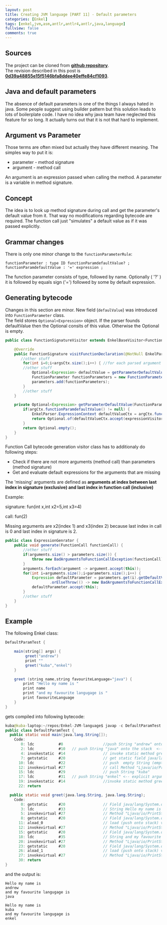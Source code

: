 ```yaml
---
layout: post
title: Creating JVM language [PART 11] - Default parameters
categories: [Enkel]
tags: [enkel,jvm,asm,antlr,antlr4,antlr,java,language]
fullview: false
comments: true
---
```

## Sources

The project can be cloned from **[github repository](https://github.com/JakubDziworski/Enkel-JVM-language)**.  
The revision described in this post is **[0d39a48855e15f5146bfa8ddee40effe84cf1093](https://github.com/JakubDziworski/Enkel-JVM-language/tree/0d39a48855e15f5146bfa8ddee40effe84cf1093)**.

## Java and default parameters

The absence of default parameters is one of the things I always hated in java.
Some people suggest using builder pattern but this solution leads to lots of boilerplate code.
I have no idea why java team have neglected this feature for so long. 
It actually turns out that it is not that hard to implement.

## Argument vs Parameter

Those terms are often mixed but actually they have different meaning. 
The simples way to put it is:

 * parameter - method signature
 * argument - method call

An argument is an expression passed when calling the method.
A parameter is a variable in method signature. 

## Concept

The idea is to look up method signature during call and get the parameter's default value from it.
That way no modifications regarding bytecode are required. The function call just "simulates"
a default value as if it was passed explicitly.


## Grammar changes

There is only one minor change to the ```functionParameterRule```:

```antlr
functionParameter : type ID functionParamdefaultValue? ;
functionParamdefaultValue : '=' expression ;
```

The function parameter consists of type, followed by name. Optionally ( '?' ) it is followed
by equals sign ('=') followed by some by default expression.

## Generating bytecode

Changes in this section are minor. New field (```defaulValue```) was introduced into ```FunctionParameter``` class.  
The field stores  ```Optional<Expression>``` object. If the parser founds defaultValue then the Optional consits of this value. 
Otherwise the Optional is empty.

```java
public class FunctionSignatureVisitor extends EnkelBaseVisitor<FunctionSignature> {

    @Override
    public FunctionSignature visitFunctionDeclaration(@NotNull EnkelParser.FunctionDeclarationContext ctx) {
       //other stuff
        for(int i=0;i<argsCtx.size();i++) { //for each parsed argument
        //other stuff
            Optional<Expression> defaultValue = getParameterDefaultValue(argCtx);
            FunctionParameter functionParameters = new FunctionParameter(name, type, defaultValue);
            parameters.add(functionParameters);
        }
        //other stuff
    }

    private Optional<Expression> getParameterDefaultValue(FunctionParameterContext argCtx) {
        if(argCtx.functionParamdefaultValue() != null) {
            EnkelParser.ExpressionContext defaultValueCtx = argCtx.functionParamdefaultValue().expression();
            return Optional.of(defaultValueCtx.accept(expressionVisitor));
        }
        return Optional.empty();
    }
}
```

Function Call bytecode generation visitor class has to additionaly do following steps:

* Check if there are not more arguments (method call) than parameters (method signature) 
* Get and evaluate default expressions for the arguments that are missing

The 'missing' arguments are defined as **arguments at index between last index in signature (exclusive) and
last index in function call (inclusive)**

Example:

signature:  fun(int x,int x2=5,int x3=4)

call: fun(2)

Missing arguments are x2(index 1) and x3(index 2) because last index in call is 0 and last index in signature is 2.

```java
public class ExpressionGenrator {
    public void generate(FunctionCall functionCall) {
        //other stuff
        if(arguments.size() > parameters.size()) {  
            throw new BadArgumentsToFunctionCallException(functionCall);
        }
        arguments.forEach(argument -> argument.accept(this));
        for(int i=arguments.size();i<parameters.size();i++) {
            Expression defaultParameter = parameters.get(i).getDefaultValue()
                    .orElseThrow(() -> new BadArgumentsToFunctionCallException(functionCall));
            defaultParameter.accept(this);
        }
        //other stuff   
    }
}
```
        
        
## Example

The following Enkel class:

```java
DefaultParamTest {

    main(string[] args) {
         greet("andrew")
         print ""
         greet("kuba","enkel")
    }

    greet (string name,string favouriteLanguage="java") {
        print "Hello my name is "
        print name
        print "and my favourite langugage is "
        print favouriteLanguage
    }
}
```
gets compiled into following bytecode:

```java
kuba@kuba-laptop:~/repos/Enkel-JVM-language$ javap -c DefaultParamTest
public class DefaultParamTest {
  public static void main(java.lang.String[]);
    Code:
       0: ldc           #8                  //push String "andrew" onto the stack
       2: ldc           #10   // push String "java" onto the stack  <-- implicit argument value
       4: invokestatic  #14                 // invoke static method greet:(Ljava/lang/String;Ljava/lang/String;)V
       7: getstatic     #20                 // get static field java/lang/System.out:Ljava/io/PrintStream;
      10: ldc           #22                 // push  empty String (empty line)
      12: invokevirtual #27                 // call Method "Ljava/io/PrintStream;".println:(Ljava/lang/String;)V to print empty line
      15: ldc           #29                 // push String "kuba"
      17: ldc           #31   // push String "enkel" <-- explicit argument value
      19: invokestatic  #14                 //invoke static method greet:(Ljava/lang/String;Ljava/lang/String;)V
      22: return

  public static void greet(java.lang.String, java.lang.String);
    Code:
       0: getstatic     #20                 // Field java/lang/System.out:Ljava/io/PrintStream;
       3: ldc           #33                 // String Hello my name is
       5: invokevirtual #27                 // Method "Ljava/io/PrintStream;".println:(Ljava/lang/String;)V
       8: getstatic     #20                 // Field java/lang/System.out:Ljava/io/PrintStream;
      11: aload_0                           // load (push onto stack) variable at index 0 (first parameter of a method)
      12: invokevirtual #27                 // Method "Ljava/io/PrintStream;".println:(Ljava/lang/String;)V
      15: getstatic     #20                 // Field java/lang/System.out:Ljava/io/PrintStream;
      18: ldc           #35                 // String and my favourite langugage is
      20: invokevirtual #27                 // Method "Ljava/io/PrintStream;".println:(Ljava/lang/String;)V
      23: getstatic     #20                 // Field java/lang/System.out:Ljava/io/PrintStream;
      26: aload_1                           // load (push onto stack) variable at index 1 (second parameter of a method)
      27: invokevirtual #27                 // Method "Ljava/io/PrintStream;".println:(Ljava/lang/String;)V
      30: return
}
```

and the output is:

```
Hello my name is 
andrew
and my favourite langugage is 
java

Hello my name is 
kuba
and my favourite langugage is 
enkel
```